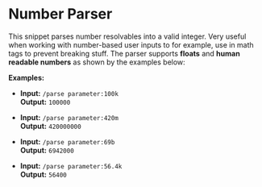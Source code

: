 # Number Parser
This snippet parses number resolvables into a valid integer. Very useful when working with number-based user inputs to for example, use in math tags to prevent breaking stuff. The parser supports **floats** and **human readable numbers** as shown by the examples below:

**Examples:**
* **Input:** `/parse parameter:100k`\
  **Output:** `100000`

* **Input:** `/parse parameter:420m`\
  **Output:** `420000000`

* **Input:** `/parse parameter:69b`\
  **Output:** `6942000`
  
* **Input:** `/parse parameter:56.4k`\
  **Output:** `56400`
